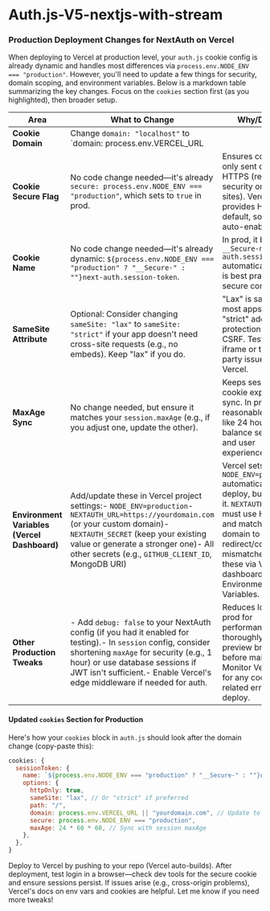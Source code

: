 # Auth.js-V5-nextjs-with-stream

### Production Deployment Changes for NextAuth on Vercel

When deploying to Vercel at production level, your `auth.js` cookie config is already dynamic and handles most differences via `process.env.NODE_ENV === "production"`. However, you'll need to update a few things for security, domain scoping, and environment variables. Below is a markdown table summarizing the key changes. Focus on the `cookies` section first (as you highlighted), then broader setup.

| Area | What to Change | Why/Details |
|------|----------------|-------------|
| **Cookie Domain** | Change `domain: "localhost"` to `domain: process.env.VERCEL_URL || "yourdomain.com"` (replace "yourdomain.com" with your actual domain). For subdomains, use `".yourdomain.com"`. | In production, cookies must be scoped to your real domain (e.g., from Vercel) for cross-request persistence. "localhost" only works in dev and would break sessions on your live site. Use `process.env.VERCEL_URL` for auto-detection on Vercel. |
| **Cookie Secure Flag** | No code change needed—it's already `secure: process.env.NODE_ENV === "production"`, which sets to `true` in prod. | Ensures cookies are only sent over HTTPS (required for security on live sites). Vercel provides HTTPS by default, so this auto-enables. |
| **Cookie Name** | No code change needed—it's already dynamic: `${process.env.NODE_ENV === "production" ? "__Secure-" : ""}next-auth.session-token`. | In prod, it becomes `__Secure-next-auth.session-token` automatically, which is best practice for secure contexts. |
| **SameSite Attribute** | Optional: Consider changing `sameSite: "lax"` to `sameSite: "strict"` if your app doesn't need cross-site requests (e.g., no embeds). Keep "lax" if you do. | "Lax" is safe for most apps but "strict" adds extra protection against CSRF. Test for any iframe or third-party issues on Vercel. |
| **MaxAge Sync** | No change needed, but ensure it matches your `session.maxAge` (e.g., if you adjust one, update the other). | Keeps session and cookie expirations in sync. In prod, use a reasonable value like 24 hours to balance security and user experience. |
| **Environment Variables (Vercel Dashboard)** | Add/update these in Vercel project settings:- `NODE_ENV=production`- `NEXTAUTH_URL=https://yourdomain.com` (or your custom domain)- `NEXTAUTH_SECRET` (keep your existing value or generate a stronger one)- All other secrets (e.g., `GITHUB_CLIENT_ID`, MongoDB URI) | Vercel sets `NODE_ENV=production` automatically on deploy, but confirm it. `NEXTAUTH_URL` must use HTTPS and match your domain to avoid redirect/cookie mismatches. Add these via Vercel dashboard > Environment Variables. |
| **Other Production Tweaks** | - Add `debug: false` to your NextAuth config (if you had it enabled for testing).- In `session` config, consider shortening `maxAge` for security (e.g., 1 hour) or use database sessions if JWT isn't sufficient.- Enable Vercel's edge middleware if needed for auth. | Reduces logging in prod for performance. Test thoroughly on a preview branch before main deploy. Monitor Vercel logs for any cookie-related errors post-deploy. |

#### Updated `cookies` Section for Production
Here's how your `cookies` block in `auth.js` should look after the domain change (copy-paste this):

```javascript
cookies: {
  sessionToken: {
    name: `${process.env.NODE_ENV === "production" ? "__Secure-" : ""}next-auth.session-token`,
    options: {
      httpOnly: true,
      sameSite: "lax", // Or "strict" if preferred
      path: "/",
      domain: process.env.VERCEL_URL || "yourdomain.com", // Update to your domain
      secure: process.env.NODE_ENV === "production",
      maxAge: 24 * 60 * 60, // Sync with session maxAge
    },
  },
}
```

Deploy to Vercel by pushing to your repo (Vercel auto-builds). After deployment, test login in a browser—check dev tools for the secure cookie and ensure sessions persist. If issues arise (e.g., cross-origin problems), Vercel's docs on env vars and cookies are helpful. Let me know if you need more tweaks!

